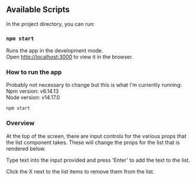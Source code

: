 ## Available Scripts

In the project directory, you can run:

### `npm start`

Runs the app in the development mode.\
Open [http://localhost:3000](http://localhost:3000) to view it in the browser.

### How to run the app

Probably not necessary to change but this is what I'm currently running:\
Npm version: v6.14.13\
Node version: v14.17.0

`npm start`

### Overview

At the top of the screen, there are input controls for the various props that the list component takes. These will change the props for the list that is rendered below.

Type text into the input provided and press 'Enter' to add the text to the list.

Click the X next to the list items to remove them from the list.